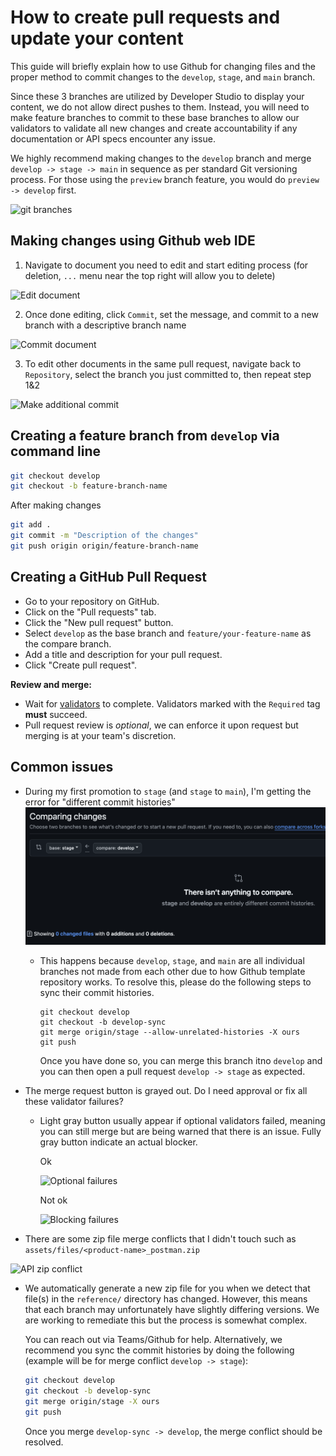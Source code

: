 # How to create pull requests and update your content

This guide will briefly explain how to use Github for changing files and the proper method to commit changes to the `develop`, `stage`, and `main` branch.

Since these 3 branches are utilized by Developer Studio to display your content, we do not allow direct pushes to them. Instead, you will need to make feature branches to commit to these base branches to allow our validators to validate all new changes and create accountability if any documentation or API specs encounter any issue.

We highly recommend making changes to the `develop` branch and merge `develop -> stage -> main` in sequence as per standard Git versioning process. For those using the `preview` branch feature, you would do `preview -> develop` first.

![git branches](assets/images/github/github-branches.png "git branches")

## Making changes using Github web IDE

1. Navigate to document you need to edit and start editing process (for deletion, `...` menu near the top right will allow you to delete)

  ![Edit document](assets/images/github/edit-document.png)

2. Once done editing, click `Commit`, set the message, and commit to a new branch with a descriptive branch name
  
  ![Commit document](assets/images/github/commit-changes.png)

3. To edit other documents in the same pull request, navigate back to `Repository`, select the branch you just committed to, then repeat step 1&2

  ![Make additional commit](assets/images/github/select-branch.png)

## Creating a feature branch from `develop` via command line

```bash
git checkout develop
git checkout -b feature-branch-name
```

After making changes

```bash
git add .
git commit -m "Description of the changes"
git push origin origin/feature-branch-name
```

## Creating a GitHub Pull Request

- Go to your repository on GitHub.
- Click on the "Pull requests" tab.
- Click the "New pull request" button.
- Select `develop` as the base branch and `feature/your-feature-name` as the compare branch.
- Add a title and description for your pull request.
- Click "Create pull request".

**Review and merge:**

- Wait for [validators](validator/studio-validators.md) to complete. Validators marked with the `Required` tag **must** succeed.
- Pull request review is _optional_, we can enforce it upon request but merging is at your team's discretion.

## Common issues

* During my first promotion to `stage` (and `stage` to `main`), I'm getting the error for "different commit histories"
![Unrelated histories](assets/images/github/unrelated-histories.png)
  * This happens because `develop`, `stage`, and `main` are all individual branches not made from each other due to how Github template repository works. To resolve this, please do the following steps to sync their commit histories.

    ```
    git checkout develop
    git checkout -b develop-sync
    git merge origin/stage --allow-unrelated-histories -X ours
    git push
    ```

    Once you have done so, you can merge this branch itno `develop` and you can then open a pull request `develop -> stage` as expected.

* The merge request button is grayed out. Do I need approval or fix all these validator failures?
  * Light gray button usually appear if optional validators failed, meaning you can still merge but are being warned that there is an issue. Fully gray button indicate an actual blocker.

    Ok

    ![Optional failures](assets/images/github/optional-validator-failures.png "Ok to merge")
    
    Not ok

    ![Blocking failures](assets/images/github/blocked-merge.png "Blocked due to validator")

* There are some zip file merge conflicts that I didn't touch such as `assets/files/<product-name>_postman.zip`

![API zip conflict](assets/images/github/API-zip-conflict.png)

  * We automatically generate a new zip file for you when we detect that file(s) in the `reference/` directory has changed. However, this means that each branch may unfortunately have slightly differing versions. We are working to remediate this but the process is somewhat complex.

    You can reach out via Teams/Github for help. Alternatively, we recommend you sync the commit histories by doing the following (example will be for merge conflict `develop -> stage`):

    ```bash
    git checkout develop
    git checkout -b develop-sync
    git merge origin/stage -X ours
    git push
    ```

    Once you merge `develop-sync -> develop`, the merge conflict should be resolved.

